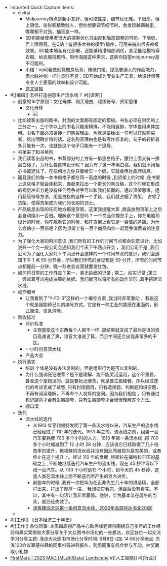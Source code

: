 - Imported Quick Capture items:
    - civitai
        - Midjourney特点是新手友好，但可控性差、细节优化难。下限高，但上限低。张张都精致唬人，但你想要调节细节时，会发现越调越歪，哪哪都不对劲，抽盲盒一样。
        - SD则能给使用者很大的探索优化自由度和局部调整的可能。下限低，但上限很高。在C站上有很多大神的模型/插件，可用来搞出很多神级效果。SD能本地私有化部署，还能够精准局部调优，甚至能给模特穿衣服、给衣服找模特、制作海报这种需求，这些你指望midjourney是不可能的。
        - 小结：mj可看做创意概念玩具，降低门槛、提高普通人的作画能力，但六脉神剑一样时灵时不灵；SD开始成为专业生产工具，给设计师等专业人士更高的效率和设计可能。
        - [原文链接](https://www.zhihu.com/search?type=content&q=civitai)
- #[[编辑]] 怎样打造创意生产流水线？ #[[读客]]
    - 创意的16字原则：文化母体、购买理由、超级符号、货架思维
        - 文化母体
            - ![](https://firebasestorage.googleapis.com/v0/b/firescript-577a2.appspot.com/o/imgs%2Fapp%2Fxinyiheng%2Fw9mUwukXXM.png?alt=media&token=47a3b723-ec23-4f23-9d5f-45eb600e7370)
    - 比如读客出版的图书，封面的文案都有固定的模板。书名必须在封面的上三分之一，三个字以上的书名只能用横排，不能用竖排，字体要用黑体加粗。书名下面必须紧接一句购买理由，也就是要给出一句可以打动购买者、给出明确价值的话。这名购买理由也是有写作标准的，句子的转折最多只能有一次，也就是这个句子只能有一个逗号。
    - 书单来了和书单狗
    - 我们读客出品的书，书背部分的上方有一排黑白格子，腰封上面又有一排黑白格子。为什么要这样设计呢 ? 因为有了这一串黑白格，我们就不用担心书被遮住了，在任何地方你只要给它一个缝，它就会传达品牌信息。
    - 而且我们的每一本书的格子都在同一高度的时候 ,到货架上的时候 ,在书架上这些格子就会连起来，连起来拉出一个更长的黑白格，这个时候它形成的视觉冲击力是没有任何竞争对手可以和我们抗衡的。通过货架思维，运用超级符号方法，用黑白格的这样一个手段，我们就占据了货架， 占领了货架，使得货架成为我们的长期的领士。
    - 产品信息出现的任何地方都是货架。这里我提醒大家 ,商品放到货架上之后会自动缩小一百倍。理解这个意思吗 ? 一个商品你握在手上，你在电脑前设计的时候，你在观看它的时候，和在货架上看它是一百倍的差距。为什么会缩小一百倍呢 ? 因为货架上有一百个商品和你一起竞争消费者的注意力。
    - 为了强化大家的时间意识 ,我们所有的工作的时间节点都会刻意设计。比如说开一个会一般公司会通知我们今天下午两点开会 ，我们公司不是 ,我们公司为了强化大家对下午两点开会这样的一个时间节点的意识，我们会通知下午 1 点 59 分开会，所以我们所有的会议都是 59 分开，所有的时间节点都提前一分钟，晚一秒进会议室就要发红包。
    - 如何将日常的工作外显？第一，事无巨细的记录 ; 第二，如实记录 ;第三 ，尝试着写出完成决策的依据。我们就可以将所有的动作显形 ,着手搭建流水线。
    - 动作编号
        - 让我看到了“Y-F2-3”这样的一个编号方案 ,我当时非常激动 ，我说这个就是我期待已久的编号方式。它是有一种工业的美感在里面的，形式简洁、信息清晰。
    - 验收标准
        - 评价标准
            - 主观感受这个东西每个人都不一样 ,那结果就变成了最后是谁的资历高谁说了算，谁官大谁说了算，而且中间还会出现非常多的干扰。
        - 一小时创意流水线
        - 产品大会
    - 执行落实
        - 培训 个体是没有办法复制的，但是组织行为是可以复制的。
        - 为什么强调死记硬背？是不是理解、能不能灵活运用，这个不重要，甚至这个是错误的。就是要死记硬背，就是要生搬硬套，所以经过迭代的考试变成了试卷, 只有封闭题目，只有选择题、判断题和填空题，不再有阅读理解，不再有个人发挥的空间。因为我们相信 ，只有通过死记硬背才会有生搬硬套，只有生搬硬套才会慢慢理解这个方法。
        - 顺口溜
    - 迭代
        - 流水线的迭代
            - 从1913 年亨利福特发明了第一条流水线以来，汽车生产的流水线已经经过了 110 年的迭代。1913 年之前，流水线之前，组装一台汽车要耗费 700 多个小时的人力。1913 年第一条流水线 ,把 700 多个小时缩减到了 12 小时 28 分钟，应该说它已经取得了几十倍效率的提升，但福特的流水线并没有因此而被视为是完美的，或者停止在这个提升上。经过 110 年的发展 ,特斯拉在福特和丰田的基础之上 ,不断地继续迭代汽车生产的流水线，现在 45 秒钟可以下线一台汽车。从 700 个小时到12 个小时，到今天的 45 秒钟，这是人类在流水线上面不断迭代所产生的巨大进步。
            - 前些年的时候 ,我有一次把华为任正非先生几十年的讲话稿，全部打出来，打出了厚厚一摆， 我想把它看完，但最后没有看完。不过，其中有一句话让我非常震惊。他说，华为基本法在诞生的当天，就已经失效了。
            - [读客建成全球第一条创意流水线，2026年品效将达书业20倍!](http://www.cptoday.cn/news/detail/14014)
    - 
- #[[工作]] 《日本经济三十年史》
- #[[工作]] 各位同事: 本周四原创产品中心耿伟峰老师将围绕自己多年的工作经验和真实案例和大家分享关于大众图书市场化的一些想法，欢迎各位一起交流学习分享主题: 浅谈大众图书市场化分享时间: 6月8日 (四) 14:00分享地点: 东浪103会议室感兴趣的同事扫码进群报名，到场同事有机会参与互动，抽奖赢取小礼物
- [FirstMark | 2023 MAD (ML/AI/Data) Landscape](https://mad.firstmark.com/) #[[人工智能]] #[[行业]]
